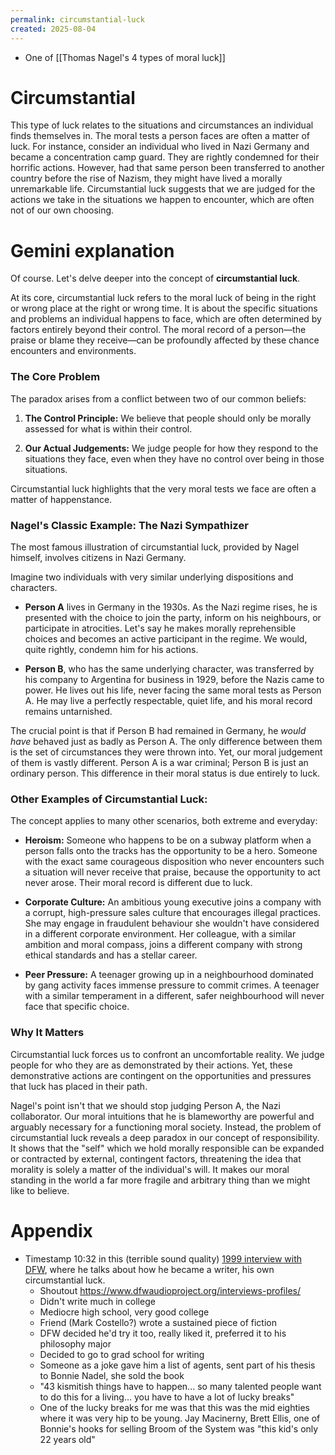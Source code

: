 ```yaml
---
permalink: circumstantial-luck
created: 2025-08-04
---
```

- One of [[Thomas Nagel's 4 types of moral luck]]
# Circumstantial
This type of luck relates to the situations and circumstances an individual finds themselves in. The moral tests a person faces are often a matter of luck. For instance, consider an individual who lived in Nazi Germany and became a concentration camp guard. They are rightly condemned for their horrific actions. However, had that same person been transferred to another country before the rise of Nazism, they might have lived a morally unremarkable life. Circumstantial luck suggests that we are judged for the actions we take in the situations we happen to encounter, which are often not of our own choosing.
# Gemini explanation

Of course. Let's delve deeper into the concept of **circumstantial luck**.

At its core, circumstantial luck refers to the moral luck of being in the right or wrong place at the right or wrong time. It is about the specific situations and problems an individual happens to face, which are often determined by factors entirely beyond their control. The moral record of a person—the praise or blame they receive—can be profoundly affected by these chance encounters and environments.
### The Core Problem

The paradox arises from a conflict between two of our common beliefs:

1. **The Control Principle:** We believe that people should only be morally assessed for what is within their control.
    
2. **Our Actual Judgements:** We judge people for how they respond to the situations they face, even when they have no control over being in those situations.
    

Circumstantial luck highlights that the very moral tests we face are often a matter of happenstance.

### Nagel's Classic Example: The Nazi Sympathizer

The most famous illustration of circumstantial luck, provided by Nagel himself, involves citizens in Nazi Germany.

Imagine two individuals with very similar underlying dispositions and characters.

- **Person A** lives in Germany in the 1930s. As the Nazi regime rises, he is presented with the choice to join the party, inform on his neighbours, or participate in atrocities. Let's say he makes morally reprehensible choices and becomes an active participant in the regime. We would, quite rightly, condemn him for his actions.
    
- **Person B**, who has the same underlying character, was transferred by his company to Argentina for business in 1929, before the Nazis came to power. He lives out his life, never facing the same moral tests as Person A. He may live a perfectly respectable, quiet life, and his moral record remains untarnished.
    

The crucial point is that if Person B had remained in Germany, he _would have_ behaved just as badly as Person A. The only difference between them is the set of circumstances they were thrown into. Yet, our moral judgement of them is vastly different. Person A is a war criminal; Person B is just an ordinary person. This difference in their moral status is due entirely to luck.

### Other Examples of Circumstantial Luck:

The concept applies to many other scenarios, both extreme and everyday:

- **Heroism:** Someone who happens to be on a subway platform when a person falls onto the tracks has the opportunity to be a hero. Someone with the exact same courageous disposition who never encounters such a situation will never receive that praise, because the opportunity to act never arose. Their moral record is different due to luck.
    
- **Corporate Culture:** An ambitious young executive joins a company with a corrupt, high-pressure sales culture that encourages illegal practices. She may engage in fraudulent behaviour she wouldn't have considered in a different corporate environment. Her colleague, with a similar ambition and moral compass, joins a different company with strong ethical standards and has a stellar career.
    
- **Peer Pressure:** A teenager growing up in a neighbourhood dominated by gang activity faces immense pressure to commit crimes. A teenager with a similar temperament in a different, safer neighbourhood will never face that specific choice.
    

### Why It Matters

Circumstantial luck forces us to confront an uncomfortable reality. We judge people for who they are as demonstrated by their actions. Yet, these demonstrative actions are contingent on the opportunities and pressures that luck has placed in their path.

Nagel's point isn't that we should stop judging Person A, the Nazi collaborator. Our moral intuitions that he is blameworthy are powerful and arguably necessary for a functioning moral society. Instead, the problem of circumstantial luck reveals a deep paradox in our concept of responsibility. It shows that the "self" which we hold morally responsible can be expanded or contracted by external, contingent factors, threatening the idea that morality is solely a matter of the individual's will. It makes our moral standing in the world a far more fragile and arbitrary thing than we might like to believe.


# Appendix 
- Timestamp 10:32 in this (terrible sound quality) [1999 interview with DFW](https://www.dfwaudioproject.org/wp-content/uploads/interviews-profiles/1999%20Interview%20with%20Lewis%20Frumkes.mp3), where he talks about how he became a writer, his own circumstantial luck.
	- Shoutout https://www.dfwaudioproject.org/interviews-profiles/
	- Didn't write much in college
	- Mediocre high school, very good college 
	- Friend (Mark Costello?) wrote a sustained piece of fiction
	- DFW decided he'd try it too, really liked it, preferred it to his philosophy major
	- Decided to go to grad school for writing
	- Someone as a joke gave him a list of agents, sent part of his thesis to Bonnie Nadel, she sold the book 
	- "43 kismitish things have to happen... so many talented people want to do this for a living... you have to have a lot of lucky breaks"
	- One of the lucky breaks for me was that this was the mid eighties where it was very hip to be young. Jay Macinerny, Brett Ellis, one of Bonnie's hooks for selling Broom of the System was "this kid's only 22 years old"